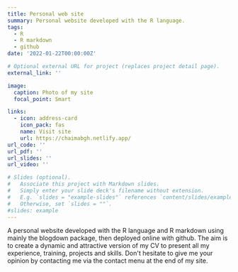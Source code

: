 ```yaml
---
title: Personal web site
summary: Personal website developed with the R language. 
tags:
  - R
  - R markdown
  - github
date: '2022-01-22T00:00:00Z'

# Optional external URL for project (replaces project detail page).
external_link: ''

image:
  caption: Photo of my site
  focal_point: Smart

links:
  - icon: address-card
    icon_pack: fas
    name: Visit site
    url: https://chaimabgh.netlify.app/
url_code: ''
url_pdf: ''
url_slides: ''
url_video: ''

# Slides (optional).
#   Associate this project with Markdown slides.
#   Simply enter your slide deck's filename without extension.
#   E.g. `slides = "example-slides"` references `content/slides/example-slides.md`.
#   Otherwise, set `slides = ""`.
#slides: example
---
```


A personal website developed with the R language and R markdown using mainly the blogdown package, then deployed online with github.
The aim is to create a dynamic and attractive version of my CV to present all my experience, training, projects and skills. Don't hesitate to give me your opinion by contacting me via the contact menu at the end of my site.
